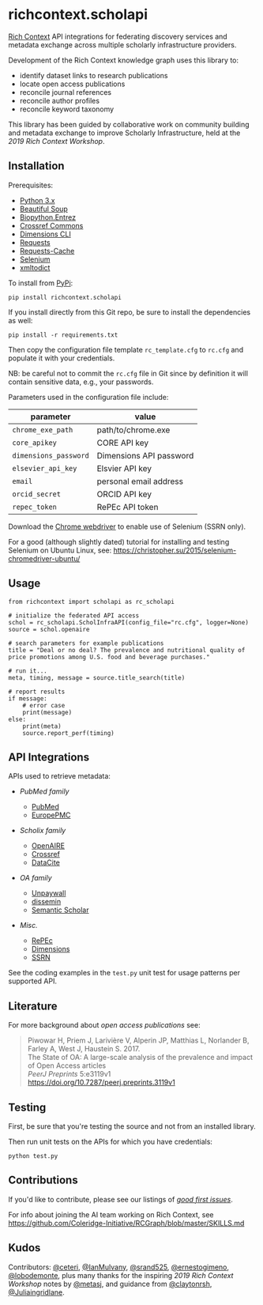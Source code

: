 # richcontext.scholapi

[Rich Context](https://coleridgeinitiative.org/richcontext)
API integrations for federating discovery services and metadata
exchange across multiple scholarly infrastructure providers.

Development of the Rich Context knowledge graph uses this library to:

  * identify dataset links to research publications
  * locate open access publications
  * reconcile journal references
  * reconcile author profiles
  * reconcile keyword taxonomy

This library has been guided by collaborative work on community
building and metadata exchange to improve Scholarly Infrastructure,
held at the *2019 Rich Context Workshop*.


## Installation

Prerequisites:

- [Python 3.x](https://www.python.org/downloads/)
- [Beautiful Soup](https://www.crummy.com/software/BeautifulSoup/bs4/doc/)
- [Biopython.Entrez](https://biopython.org/)
- [Crossref Commons](https://gitlab.com/crossref/crossref_commons_py)
- [Dimensions CLI](https://github.com/digital-science/dimcli)
- [Requests](https://2.python-requests.org/en/master/)
- [Requests-Cache](https://github.com/reclosedev/requests-cache)
- [Selenium](https://github.com/SeleniumHQ/selenium/)
- [xmltodict](https://github.com/martinblech/xmltodict)


To install from [PyPi](https://pypi.python.org/pypi/richcontext.scholapi):

```
pip install richcontext.scholapi
```

If you install directly from this Git repo, be sure to install the 
dependencies as well:

```
pip install -r requirements.txt
```

Then copy the configuration file template `rc_template.cfg` to `rc.cfg`
and populate it with your credentials.

NB: be careful not to commit the `rc.cfg` file in Git since by
definition it will contain sensitive data, e.g., your passwords.


Parameters used in the configuration file include:

| parameter | value | 
| --- | --- |
| `chrome_exe_path` | path/to/chrome.exe |
| `core_apikey` | CORE API key |
| `dimensions_password` | Dimensions API password |
| `elsevier_api_key` | Elsvier API key |
| `email` | personal email address |
| `orcid_secret` | ORCID API key |
| `repec_token` | RePEc API token |

Download the [Chrome webdriver](https://chromedriver.chromium.org/downloads) 
to enable use of Selenium (SSRN only).

For a good (although slightly dated) tutorial for installing and
testing Selenium on Ubuntu Linux, see:
<https://christopher.su/2015/selenium-chromedriver-ubuntu/>


## Usage

```
from richcontext import scholapi as rc_scholapi

# initialize the federated API access
schol = rc_scholapi.ScholInfraAPI(config_file="rc.cfg", logger=None)
source = schol.openaire

# search parameters for example publications
title = "Deal or no deal? The prevalence and nutritional quality of price promotions among U.S. food and beverage purchases."

# run it...
meta, timing, message = source.title_search(title)

# report results
if message:
    # error case
    print(message)
else:
    print(meta)
    source.report_perf(timing)
```


## API Integrations

APIs used to retrieve metadata:

  * *PubMed family*
    + [PubMed](https://www.ncbi.nlm.nih.gov/books/NBK25501/)
    + [EuropePMC](https://europepmc.org/RestfulWebService)

  * *Scholix family*
    + [OpenAIRE](https://develop.openaire.eu/)
    + [Crossref](https://www.crossref.org/services/metadata-delivery/)
    + [DataCite](https://support.datacite.org/docs/api)

  * *OA family*
    + [Unpaywall](https://unpaywall.org/products/api)
    + [dissemin](https://dissemin.readthedocs.io/en/latest/api.html)
    + [Semantic Scholar](http://api.semanticscholar.org/)

  * *Misc.*
    + [RePEc](https://ideas.repec.org/api.html)
    + [Dimensions](https://docs.dimensions.ai/dsl/api.html)
    + [SSRN](https://www.ssrn.com/)

See the coding examples in the `test.py` unit test for usage patterns
per supported API.


## Literature

For more background about *open access publications* see:

> Piwowar H, Priem J, Larivière V, Alperin JP, Matthias L, Norlander B, Farley A, West J, Haustein S. 2017.  
The State of OA: A large-scale analysis of the prevalence and impact of Open Access articles  
*PeerJ Preprints* 5:e3119v1  
<https://doi.org/10.7287/peerj.preprints.3119v1>


## Testing

First, be sure that you're testing the source and not from an
installed library.

Then run unit tests on the APIs for which you have credentials:

```
python test.py
```


## Contributions

If you'd like to contribute, please see our listings of
[*good first issues*](https://github.com/Coleridge-Initiative/RCApi/labels/good%20first%20issue).

For info about joining the AI team working on Rich Context, see
<https://github.com/Coleridge-Initiative/RCGraph/blob/master/SKILLS.md>


## Kudos

Contributors:
[@ceteri](https://github.com/ceteri), 
[@IanMulvany](https://github.com/IanMulvany),
[@srand525](https://github.com/srand525), 
[@ernestogimeno](https://github.com/ernestogimeno),
[@lobodemonte](https://github.com/lobodemonte),
plus many thanks for the inspiring *2019 Rich Context Workshop* notes by 
[@metasj](https://github.com/metasj),
and guidance from
[@claytonrsh](https://github.com/claytonrsh),
[@Juliaingridlane](https://github.com/Juliaingridlane).
